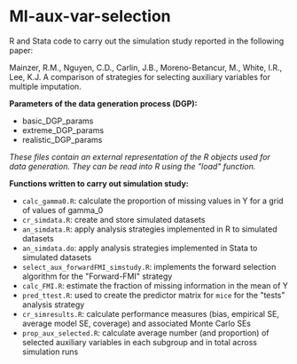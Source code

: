 # MI-aux-var-selection

R and Stata code to carry out the simulation study reported in the following paper:

Mainzer, R.M., Nguyen, C.D., Carlin, J.B., Moreno-Betancur, M., White, I.R., Lee, K.J. A comparison of strategies for selecting auxiliary variables for multiple imputation. 

**Parameters of the data generation process (DGP):**
- basic_DGP_params
- extreme_DGP_params
- realistic_DGP_params

_These files contain an external representation of the R objects used for data generation. They can be read into R using the "load" function._

**Functions written to carry out simulation study:**
- ``calc_gamma0.R``: calculate the proportion of missing values in Y for a grid of values of gamma_0
- ``cr_simdata.R``: create and store simulated datasets
- ``an_simdata.R``: apply analysis strategies implemented in R to simulated datasets
- ``an_simdata.do``: apply analysis strategies implemented in Stata to simulated datasets
- ``select_aux_forwardFMI_simstudy.R``: implements the forward selection algorithm for the "Forward-FMI" strategy
- ``calc_FMI.R``: estimate the fraction of missing information in the mean of Y
- ``pred_ttest.R``: used to create the predictor matrix for ``mice`` for the "tests" analysis strategy
- ``cr_simresults.R``: calculate performance measures (bias, empirical SE, average model SE, coverage) and associated Monte Carlo SEs
- ``prop_aux_selected.R``: calculate average number (and proportion) of selected auxiliary variables in each subgroup and in total across simulation runs

